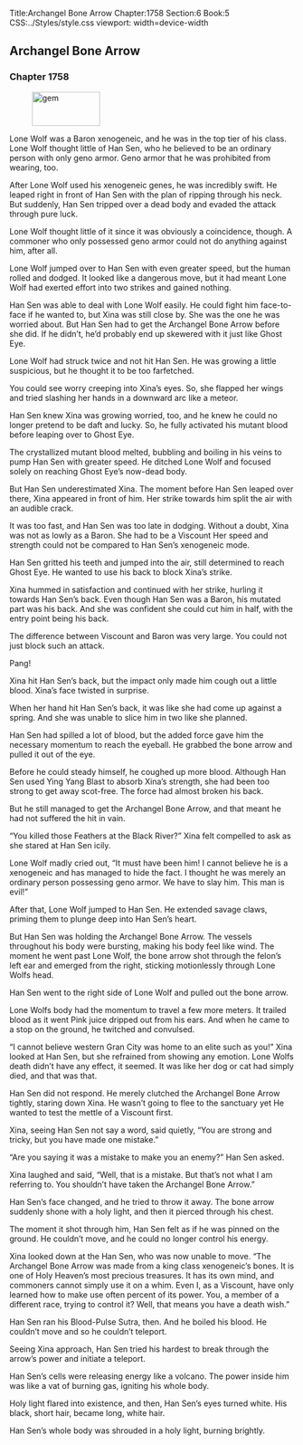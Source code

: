 Title:Archangel Bone Arrow 
Chapter:1758 
Section:6 
Book:5 
CSS:../Styles/style.css 
viewport: width=device-width
  
## Archangel Bone Arrow
### Chapter 1758
  
<figure>
	<img src="../Images/gem.gif" alt="gem" id="gem" width="120" height="60" />
</figure>
  

  
Lone Wolf was a Baron xenogeneic, and he was in the top tier of his class. Lone Wolf thought little of Han Sen, who he believed to be an ordinary person with only geno armor. Geno armor that he was prohibited from wearing, too.

After Lone Wolf used his xenogeneic genes, he was incredibly swift. He leaped right in front of Han Sen with the plan of ripping through his neck. But suddenly, Han Sen tripped over a dead body and evaded the attack through pure luck.

Lone Wolf thought little of it since it was obviously a coincidence, though. A commoner who only possessed geno armor could not do anything against him, after all.

Lone Wolf jumped over to Han Sen with even greater speed, but the human rolled and dodged. It looked like a dangerous move, but it had meant Lone Wolf had exerted effort into two strikes and gained nothing.

Han Sen was able to deal with Lone Wolf easily. He could fight him face-to-face if he wanted to, but Xina was still close by. She was the one he was worried about. But Han Sen had to get the Archangel Bone Arrow before she did. If he didn’t, he’d probably end up skewered with it just like Ghost Eye.

Lone Wolf had struck twice and not hit Han Sen. He was growing a little suspicious, but he thought it to be too farfetched.

You could see worry creeping into Xina’s eyes. So, she flapped her wings and tried slashing her hands in a downward arc like a meteor.

Han Sen knew Xina was growing worried, too, and he knew he could no longer pretend to be daft and lucky. So, he fully activated his mutant blood before leaping over to Ghost Eye.

The crystallized mutant blood melted, bubbling and boiling in his veins to pump Han Sen with greater speed. He ditched Lone Wolf and focused solely on reaching Ghost Eye’s now-dead body.

But Han Sen underestimated Xina. The moment before Han Sen leaped over there, Xina appeared in front of him. Her strike towards him split the air with an audible crack.

It was too fast, and Han Sen was too late in dodging. Without a doubt, Xina was not as lowly as a Baron. She had to be a Viscount Her speed and strength could not be compared to Han Sen’s xenogeneic mode.

Han Sen gritted his teeth and jumped into the air, still determined to reach Ghost Eye. He wanted to use his back to block Xina’s strike.

Xina hummed in satisfaction and continued with her strike, hurling it towards Han Sen’s back. Even though Han Sen was a Baron, his mutated part was his back. And she was confident she could cut him in half, with the entry point being his back.

The difference between Viscount and Baron was very large. You could not just block such an attack.

Pang!

Xina hit Han Sen’s back, but the impact only made him cough out a little blood. Xina’s face twisted in surprise.

When her hand hit Han Sen’s back, it was like she had come up against a spring. And she was unable to slice him in two like she planned.

Han Sen had spilled a lot of blood, but the added force gave him the necessary momentum to reach the eyeball. He grabbed the bone arrow and pulled it out of the eye.

Before he could steady himself, he coughed up more blood. Although Han Sen used Ying Yang Blast to absorb Xina’s strength, she had been too strong to get away scot-free. The force had almost broken his back.

But he still managed to get the Archangel Bone Arrow, and that meant he had not suffered the hit in vain.

“You killed those Feathers at the Black River?” Xina felt compelled to ask as she stared at Han Sen icily.

Lone Wolf madly cried out, “It must have been him! I cannot believe he is a xenogeneic and has managed to hide the fact. I thought he was merely an ordinary person possessing geno armor. We have to slay him. This man is evil!”

After that, Lone Wolf jumped to Han Sen. He extended savage claws, priming them to plunge deep into Han Sen’s heart.

But Han Sen was holding the Archangel Bone Arrow. The vessels throughout his body were bursting, making his body feel like wind. The moment he went past Lone Wolf, the bone arrow shot through the felon’s left ear and emerged from the right, sticking motionlessly through Lone Wolfs head.

Han Sen went to the right side of Lone Wolf and pulled out the bone arrow.

Lone Wolfs body had the momentum to travel a few more meters. It trailed blood as it went Pink juice dripped out from his ears. And when he came to a stop on the ground, he twitched and convulsed.

“I cannot believe western Gran City was home to an elite such as you!” Xina looked at Han Sen, but she refrained from showing any emotion. Lone Wolfs death didn’t have any effect, it seemed. It was like her dog or cat had simply died, and that was that.

Han Sen did not respond. He merely clutched the Archangel Bone Arrow tightly, staring down Xina. He wasn’t going to flee to the sanctuary yet He wanted to test the mettle of a Viscount first.

Xina, seeing Han Sen not say a word, said quietly, “You are strong and tricky, but you have made one mistake.”

“Are you saying it was a mistake to make you an enemy?” Han Sen asked.

Xina laughed and said, “Well, that is a mistake. But that’s not what I am referring to. You shouldn’t have taken the Archangel Bone Arrow.”

Han Sen’s face changed, and he tried to throw it away. The bone arrow suddenly shone with a holy light, and then it pierced through his chest.

The moment it shot through him, Han Sen felt as if he was pinned on the ground. He couldn’t move, and he could no longer control his energy.

Xina looked down at the Han Sen, who was now unable to move. “The Archangel Bone Arrow was made from a king class xenogeneic’s bones. It is one of Holy Heaven’s most precious treasures. It has its own mind, and commoners cannot simply use it on a whim. Even I, as a Viscount, have only learned how to make use often percent of its power. You, a member of a different race, trying to control it? Well, that means you have a death wish.”

Han Sen ran his Blood-Pulse Sutra, then. And he boiled his blood. He couldn’t move and so he couldn’t teleport.

Seeing Xina approach, Han Sen tried his hardest to break through the arrow’s power and initiate a teleport.

Han Sen’s cells were releasing energy like a volcano. The power inside him was like a vat of burning gas, igniting his whole body.

Holy light flared into existence, and then, Han Sen’s eyes turned white. His black, short hair, became long, white hair.

Han Sen’s whole body was shrouded in a holy light, burning brightly.
